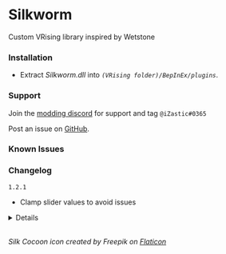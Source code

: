 # Silkworm

Custom VRising library inspired by Wetstone

### Installation

- Extract _Silkworm.dll_ into _`(VRising folder)/BepInEx/plugins`_.

### Support
Join the [modding discord](https://vrisingmods.com/discord) for support and tag `@iZastic#0365`

Post an issue on [GitHub](https://github.com/iZastic/vrising-silkworm/issues).

### Known Issues

### Changelog
`1.2.1`
- Clamp slider values to avoid issues

<details>

`1.2.0`
- Updated for Gloomrot

`1.1.0`
- Added world utils

`1.0.0`
- Initial release

</details>

<br />

_Silk Cocoon icon created by Freepik on [Flaticon](https://www.flaticon.com/free-icons/silkworm)_
